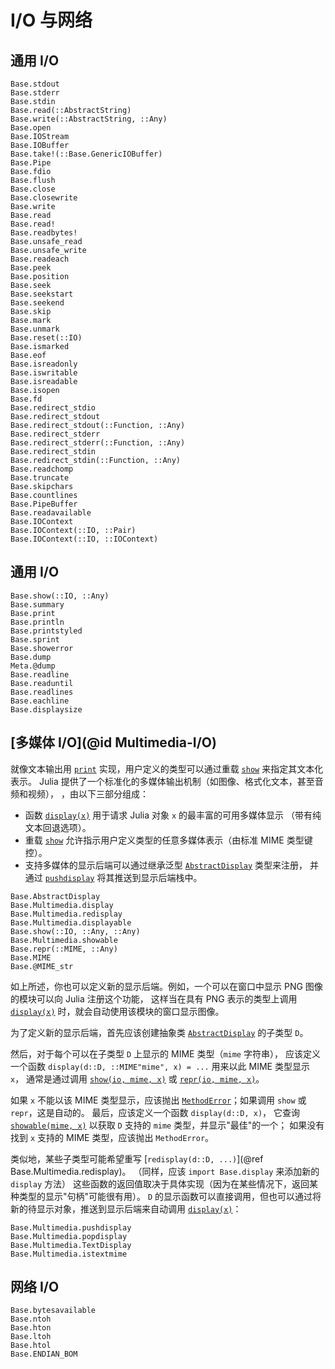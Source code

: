 # I/O 与网络

## 通用 I/O

```@docs
Base.stdout
Base.stderr
Base.stdin
Base.read(::AbstractString)
Base.write(::AbstractString, ::Any)
Base.open
Base.IOStream
Base.IOBuffer
Base.take!(::Base.GenericIOBuffer)
Base.Pipe
Base.fdio
Base.flush
Base.close
Base.closewrite
Base.write
Base.read
Base.read!
Base.readbytes!
Base.unsafe_read
Base.unsafe_write
Base.readeach
Base.peek
Base.position
Base.seek
Base.seekstart
Base.seekend
Base.skip
Base.mark
Base.unmark
Base.reset(::IO)
Base.ismarked
Base.eof
Base.isreadonly
Base.iswritable
Base.isreadable
Base.isopen
Base.fd
Base.redirect_stdio
Base.redirect_stdout
Base.redirect_stdout(::Function, ::Any)
Base.redirect_stderr
Base.redirect_stderr(::Function, ::Any)
Base.redirect_stdin
Base.redirect_stdin(::Function, ::Any)
Base.readchomp
Base.truncate
Base.skipchars
Base.countlines
Base.PipeBuffer
Base.readavailable
Base.IOContext
Base.IOContext(::IO, ::Pair)
Base.IOContext(::IO, ::IOContext)
```

## 通用 I/O

```@docs
Base.show(::IO, ::Any)
Base.summary
Base.print
Base.println
Base.printstyled
Base.sprint
Base.showerror
Base.dump
Meta.@dump
Base.readline
Base.readuntil
Base.readlines
Base.eachline
Base.displaysize
```

## [多媒体 I/O](@id Multimedia-I/O)

就像文本输出用 [`print`](@ref) 实现，用户定义的类型可以通过重载 [`show`](@ref) 来指定其文本化表示。
Julia 提供了一个标准化的多媒体输出机制（如图像、格式化文本，甚至音频和视频），
，由以下三部分组成：

  * 函数 [`display(x)`](@ref) 用于请求 Julia 对象 `x` 的最丰富的可用多媒体显示
    （带有纯文本回退选项）。
  * 重载 [`show`](@ref) 允许指示用户定义类型的任意多媒体表示（由标准 MIME 类型键控）。
  * 支持多媒体的显示后端可以通过继承泛型 [`AbstractDisplay`](@ref) 类型来注册，
    并通过 [`pushdisplay`](@ref) 将其推送到显示后端栈中。

```@docs
Base.AbstractDisplay
Base.Multimedia.display
Base.Multimedia.redisplay
Base.Multimedia.displayable
Base.show(::IO, ::Any, ::Any)
Base.Multimedia.showable
Base.repr(::MIME, ::Any)
Base.MIME
Base.@MIME_str
```

如上所述，你也可以定义新的显示后端。例如，一个可以在窗口中显示 PNG 图像的模块可以向 Julia 注册这个功能，
这样当在具有 PNG 表示的类型上调用 [`display(x)`](@ref) 时，就会自动使用该模块的窗口显示图像。

为了定义新的显示后端，首先应该创建抽象类 [`AbstractDisplay`](@ref) 的子类型 `D`。

然后，对于每个可以在子类型 `D` 上显示的 MIME 类型（`mime` 字符串），
应该定义一个函数 `display(d::D, ::MIME"mime", x) = ...` 用来以此 MIME 类型显示 `x`，
通常是通过调用 [`show(io, mime, x)`](@ref) 或 [`repr(io, mime, x)`](@ref)。

如果 `x` 不能以该 MIME 类型显示，应该抛出 [`MethodError`](@ref)；如果调用 `show` 或 `repr`，这是自动的。
最后，应该定义一个函数 `display(d::D, x)`，
它查询 [`showable(mime, x)`](@ref) 以获取 `D` 支持的 `mime` 类型，并显示"最佳"的一个；
如果没有找到 `x` 支持的 MIME 类型，应该抛出 `MethodError`。

类似地，某些子类型可能希望重写 [`redisplay(d::D, ...)`](@ref Base.Multimedia.redisplay)。
（同样，应该 `import Base.display` 来添加新的 `display` 方法）
这些函数的返回值取决于具体实现（因为在某些情况下，返回某种类型的显示"句柄"可能很有用）。
`D` 的显示函数可以直接调用，但也可以通过将新的待显示对象，推送到显示后端来自动调用 [`display(x)`](@ref)：

```@docs
Base.Multimedia.pushdisplay
Base.Multimedia.popdisplay
Base.Multimedia.TextDisplay
Base.Multimedia.istextmime
```

## 网络 I/O

```@docs
Base.bytesavailable
Base.ntoh
Base.hton
Base.ltoh
Base.htol
Base.ENDIAN_BOM
```
